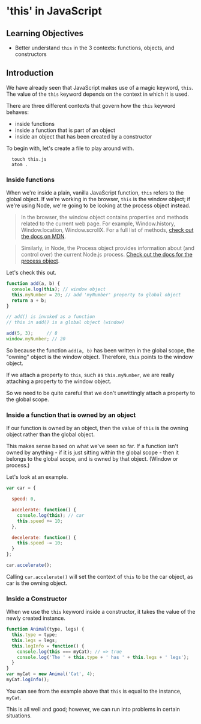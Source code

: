 # 'this' in JavaScript

## Learning Objectives

- Better understand ```this``` in the 3 contexts: functions, objects, and constructors

## Introduction

We have already seen that JavaScript makes use of a magic keyword, ```this```. The value of the ```this``` keyword depends on the context in which it is used.

There are three different contexts that govern how the ```this``` keyword behaves:

  - inside functions
  - inside a function that is part of an object
  - inside an object that has been created by a constructor

To begin with, let's create a file to play around with.

```
  touch this.js
  atom .
```

### Inside functions

When we're inside a plain, vanilla JavaScript function, ```this``` refers to the global object. If we're working in the browser, ```this``` is the window object; if we're using Node, we're going to be looking at the process object instead.

> In the browser, the window object contains properties and methods related to the current web page. For example, Window.history, Window.location, Window.scrollX. For a full list of methods, [check out the docs on MDN](https://developer.mozilla.org/en-US/docs/Web/API/Window).

> Similarly, in Node, the Process object provides information about (and control over) the current Node.js process. [Check out the docs for the process object](https://nodejs.org/api/process.html).

Let's check this out.

```js
function add(a, b) {  
  console.log(this); // window object
  this.myNumber = 20; // add 'myNumber' property to global object
  return a + b;
}

// add() is invoked as a function
// this in add() is a global object (window)

add(5, 3);     // 8
window.myNumber; // 20  
```

So because the function ```add(a, b)``` has been written in the global scope, the "owning" object is the window object. Therefore, ```this``` points to the window object.

If we attach a property to ```this```, such as ```this.myNumber```, we are really attaching a property to the window object.

So we need to be quite careful that we don't unwittingly attach a property to the global scope.

### Inside a function that is owned by an object

If our function is owned by an object, then the value of ```this``` is the owning object rather than the global object.

This makes sense based on what we've seen so far. If a function isn't owned by anything - if it is just sitting within the global scope - then it belongs to the global scope, and is owned by that object. (Window or process.)

Let's look at an example.

```js
var car = {

  speed: 0,

  accelerate: function() {
    console.log(this); // car
    this.speed += 10;
  },

  decelerate: function() {
    this.speed -= 10;
  }
};

car.accelerate();
```

Calling ```car.accelerate()``` will set the context of ```this``` to be the car object, as car is the owning object.

### Inside a Constructor

When we use the ```this``` keyword inside a constructor, it takes the value of the newly created instance.

```js
function Animal(type, legs) {  
  this.type = type;
  this.legs = legs;  
  this.logInfo = function() {
    console.log(this === myCat); // => true
    console.log('The ' + this.type + ' has ' + this.legs + ' legs');
  }
}
var myCat = new Animal('Cat', 4);  
myCat.logInfo();
```

You can see from the example above that ```this``` is equal to the instance, ```myCat```.

This is all well and good; however, we can run into problems in certain situations.
